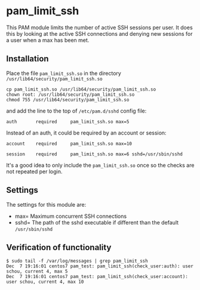 # pam_limit_ssh

This PAM module limits the number of active SSH sessions per user.  It does
this by looking at the active SSH connections and denying new sessions for a
user when a max has been met.

## Installation

Place the file `pam_limit_ssh.so` in the directory `/usr/lib64/security/pam_limit_ssh.so`

```
cp pam_limit_ssh.so /usr/lib64/security/pam_limit_ssh.so
chown root: /usr/lib64/security/pam_limit_ssh.so
chmod 755 /usr/lib64/security/pam_limit_ssh.so
```

and add the line to the top of `/etc/pam.d/sshd` config file:

```
auth       required     pam_limit_ssh.so max=5
```

Instead of an auth, it could be required by an account or session:
```
account    required     pam_limit_ssh.so max=10
```

```
session    required     pam_limit_ssh.so max=6 sshd=/usr/sbin/sshd
```

It's a good idea to only include the `pam_limit_ssh.so` once so the checks are not repeated per login.

## Settings

The settings for this module are:

- max= Maximum concurrent SSH connections
- sshd= The path of the sshd executable if different than the default `/usr/sbin/sshd`

## Verification of functionality

```
$ sudo tail -f /var/log/messages | grep pam_limit_ssh
Dec  7 19:16:01 centos7 pam_test: pam_limit_ssh(check_user:auth): user schou, current 4, max 5
Dec  7 19:16:01 centos7 pam_test: pam_limit_ssh(check_user:account): user schou, current 4, max 10
```
